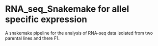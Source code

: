 # RNA_seq_Snakemake for allel specific expression
A snakemake pipeline for the analysis of RNA-seq data isolated from two parental lines and there F1.
